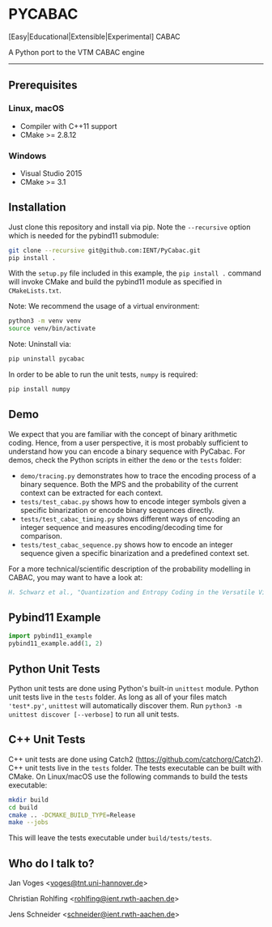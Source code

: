 # PYCABAC

[Easy|Educational|Extensible|Experimental] CABAC

A Python port to the VTM CABAC engine

---

## Prerequisites

### Linux, macOS

* Compiler with C++11 support
* CMake >= 2.8.12

### Windows

* Visual Studio 2015
* CMake >= 3.1

## Installation

Just clone this repository and install via pip. Note the `--recursive` option which is
needed for the pybind11 submodule:

```bash
git clone --recursive git@github.com:IENT/PyCabac.git
pip install .
```

With the `setup.py` file included in this example, the `pip install .` command will
invoke CMake and build the pybind11 module as specified in `CMakeLists.txt`.

Note: We recommend the usage of a virtual environment:

```bash
python3 -m venv venv
source venv/bin/activate
```

Note: Uninstall via:

```bash
pip uninstall pycabac
```

In order to be able to run the unit tests, `numpy` is required:

```bash
pip install numpy
```

## Demo

We expect that you are familiar with the concept of binary arithmetic coding.
Hence, from a user perspective, it is most probably sufficient to understand how you can encode a binary sequence with PyCabac.
For demos, check the Python scripts in either the `demo` or the `tests` folder:

* `demo/tracing.py` demonstrates how to trace the encoding process of a binary sequence. Both the MPS and the probability of the current context can be extracted for each context.
* `tests/test_cabac.py` shows how to encode integer symbols given a specific binarization or encode binary sequences directly.
* `tests/test_cabac_timing.py` shows different ways of encoding an integer sequence and measures encoding/decoding time for comparison.
* `tests/test_cabac_sequence.py` shows how to encode an integer sequence given a specific binarization and a predefined context set.

For a more technical/scientific description of the probability modelling in CABAC, you may want to have a look at:

```bibtex
H. Schwarz et al., "Quantization and Entropy Coding in the Versatile Video Coding (VVC) Standard," in IEEE Transactions on Circuits and Systems for Video Technology, doi: 10.1109/TCSVT.2021.3072202.
```

## Pybind11 Example

```python
import pybind11_example
pybind11_example.add(1, 2)
```

## Python Unit Tests

Python unit tests are done using Python's built-in ``unittest`` module. Python unit tests live in the ``tests`` folder. As long as all of your files match ``'test*.py'``, ``unittest`` will automatically discover them. Run ``python3 -m unittest discover [--verbose]`` to run all unit tests.

## C++ Unit Tests

C++ unit tests are done using Catch2 (https://github.com/catchorg/Catch2). C++ unit tests live in the ``tests`` folder. The tests executable can be built with CMake. On Linux/macOS use the following commands to build the tests executable:

```bash
mkdir build
cd build
cmake .. -DCMAKE_BUILD_TYPE=Release
make --jobs
```

This will leave the tests executable under ``build/tests/tests``.

## Who do I talk to?

Jan Voges <[voges@tnt.uni-hannover.de](mailto:voges@tnt.uni-hannover.de)>

Christian Rohlfing <[rohlfing@ient.rwth-aachen.de](mailto:rohlfing@ient.rwth-aachen.de)>

Jens Schneider <[schneider@ient.rwth-aachen.de](mailto:schneider@ient.rwth-aachen.de)>
